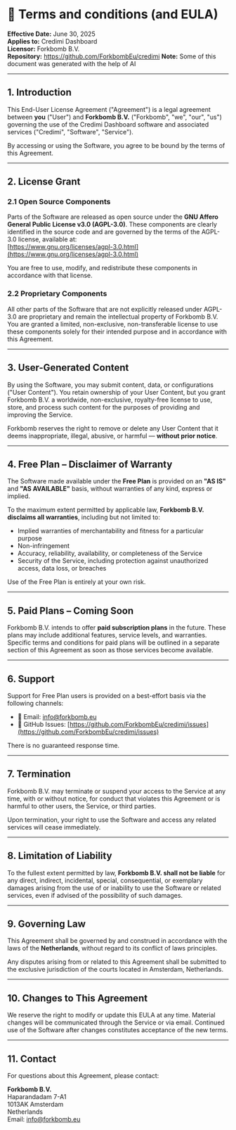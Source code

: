 # 📄 Terms and conditions (and EULA)

**Effective Date:** June 30, 2025  
**Applies to:** Credimi Dashboard  
**Licensor:** Forkbomb B.V.  
**Repository:** https://github.com/ForkbombEu/credimi
**Note:** Some of this document was generated with the help of AI

---

## 1. Introduction

This End-User License Agreement ("Agreement") is a legal agreement between **you** ("User") and **Forkbomb B.V.** ("Forkbomb", "we", "our", "us") governing the use of the Credimi Dashboard software and associated services ("Credimi", "Software", "Service").

By accessing or using the Software, you agree to be bound by the terms of this Agreement.

---

## 2. License Grant

### 2.1 Open Source Components

Parts of the Software are released as open source under the **GNU Affero General Public License v3.0 (AGPL-3.0)**. These components are clearly identified in the source code and are governed by the terms of the AGPL-3.0 license, available at:  
[https://www.gnu.org/licenses/agpl-3.0.html](https://www.gnu.org/licenses/agpl-3.0.html)

You are free to use, modify, and redistribute these components in accordance with that license.

### 2.2 Proprietary Components

All other parts of the Software that are not explicitly released under AGPL-3.0 are proprietary and remain the intellectual property of Forkbomb B.V. You are granted a limited, non-exclusive, non-transferable license to use these components solely for their intended purpose and in accordance with this Agreement.

---

## 3. User-Generated Content

By using the Software, you may submit content, data, or configurations ("User Content"). You retain ownership of your User Content, but you grant Forkbomb B.V. a worldwide, non-exclusive, royalty-free license to use, store, and process such content for the purposes of providing and improving the Service.

Forkbomb reserves the right to remove or delete any User Content that it deems inappropriate, illegal, abusive, or harmful — **without prior notice**.

---

## 4. Free Plan – Disclaimer of Warranty

The Software made available under the **Free Plan** is provided on an **"AS IS"** and **"AS AVAILABLE"** basis, without warranties of any kind, express or implied.

To the maximum extent permitted by applicable law, **Forkbomb B.V. disclaims all warranties**, including but not limited to:

- Implied warranties of merchantability and fitness for a particular purpose  
- Non-infringement  
- Accuracy, reliability, availability, or completeness of the Service  
- Security of the Service, including protection against unauthorized access, data loss, or breaches

Use of the Free Plan is entirely at your own risk.

---

## 5. Paid Plans – Coming Soon

Forkbomb B.V. intends to offer **paid subscription plans** in the future. These plans may include additional features, service levels, and warranties. Specific terms and conditions for paid plans will be outlined in a separate section of this Agreement as soon as those services become available.

---

## 6. Support

Support for Free Plan users is provided on a best-effort basis via the following channels:

- 📧 Email: [info@forkbomb.eu](mailto:info@forkbomb.eu)  
- 🐙 GitHub Issues: [https://github.com/ForkbombEu/credimi/issues](https://github.com/ForkbombEu/credimi/issues)

There is no guaranteed response time.

---

## 7. Termination

Forkbomb B.V. may terminate or suspend your access to the Service at any time, with or without notice, for conduct that violates this Agreement or is harmful to other users, the Service, or third parties.

Upon termination, your right to use the Software and access any related services will cease immediately.

---

## 8. Limitation of Liability

To the fullest extent permitted by law, **Forkbomb B.V. shall not be liable** for any direct, indirect, incidental, special, consequential, or exemplary damages arising from the use of or inability to use the Software or related services, even if advised of the possibility of such damages.

---

## 9. Governing Law

This Agreement shall be governed by and construed in accordance with the laws of the **Netherlands**, without regard to its conflict of laws principles.

Any disputes arising from or related to this Agreement shall be submitted to the exclusive jurisdiction of the courts located in Amsterdam, Netherlands.

---

## 10. Changes to This Agreement

We reserve the right to modify or update this EULA at any time. Material changes will be communicated through the Service or via email. Continued use of the Software after changes constitutes acceptance of the new terms.

---

## 11. Contact

For questions about this Agreement, please contact:

**Forkbomb B.V.**  
Haparandadam 7-A1  
1013AK Amsterdam  
Netherlands  
Email: [info@forkbomb.eu](mailto:info@forkbomb.eu)
